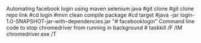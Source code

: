 Automating facebook login using maven selenium java
#git clone
#git clone repo link
#cd login
#mvn clean compile package
#cd target 
#java -jar login-1.0-SNAPSHOT-jar-with-dependencies.jar
"# facebooklogin" 
Command line code to stop chromedriver from running in background # taskkill /F /IM chromedriver.exe /T
